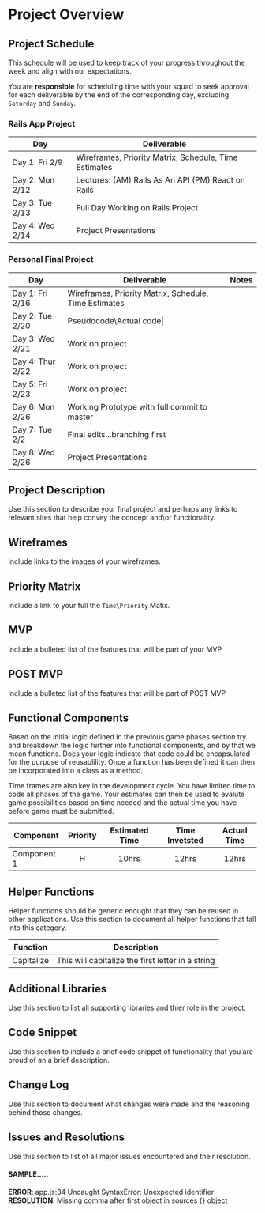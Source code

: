 # Project Overview

## Project Schedule

This schedule will be used to keep track of your progress throughout the week and align with our expectations.  

You are **responsible** for scheduling time with your squad to seek approval for each deliverable by the end of the corresponding day, excluding `Saturday` and `Sunday`.

### Rails App Project

|  Day | Deliverable | 
|---|---| 
|Day 1: Fri 2/9 | Wireframes, Priority Matrix, Schedule, Time Estimates |
|Day 2: Mon  2/12 | Lectures: (AM) Rails As An API  (PM) React on Rails |
|Day 3: Tue 2/13 | Full Day Working on Rails Project  |
|Day 4: Wed 2/14 | Project Presentations |

### Personal Final Project 

|  Day | Deliverable | Notes
|---|---| ---|
|Day 1: Fri 2/16 | Wireframes, Priority Matrix, Schedule, Time Estimates |
|Day 2: Tue 2/20 | Pseudocode\Actual code\|
|Day 3: Wed 2/21 | Work on project  |
|Day 4: Thur 2/22 | Work on project  |
|Day 5: Fri 2/23 | Work on project  |
|Day 6: Mon 2/26 | Working Prototype with full commit to master |
|Day 7: Tue 2/2 | Final edits...branching first |
|Day 8: Wed 2/26 | Project Presentations |

## Project Description

Use this section to describe your final project and perhaps any links to relevant sites that help convey the concept and\or functionality.

## Wireframes

Include links to the images of your wireframes. 

## Priority Matrix

Include a link to your full the `Time\Priority` Matix.  

## MVP 

Include a bulleted list of the features that will be part of your MVP 

## POST MVP

Include a bulleted list of the features that will be part of POST MVP


## Functional Components

Based on the initial logic defined in the previous game phases section try and breakdown the logic further into functional components, and by that we mean functions.  Does your logic indicate that code could be encapsulated for the purpose of reusablility.  Once a function has been defined it can then be incorporated into a class as a method. 

Time frames are also key in the development cycle.  You have limited time to code all phases of the game.  Your estimates can then be used to evalute game possibilities based on time needed and the actual time you have before game must be submitted. 

| Component | Priority | Estimated Time | Time Invetsted | Actual Time |
| --- | :---: |  :---: | :---: | :---: |
| Component 1 | H | 10hrs| 12hrs | 12hrs |

## Helper Functions
Helper functions should be generic enought that they can be reused in other applications. Use this section to document all helper functions that fall into this category.

| Function | Description | 
| --- | :---: |  
| Capitalize | This will capitalize the first letter in a string | 

## Additional Libraries
 Use this section to list all supporting libraries and thier role in the project. 

## Code Snippet

Use this section to include a brief code snippet of functionality that you are proud of an a brief description.  

## Change Log
 Use this section to document what changes were made and the reasoning behind those changes.  

## Issues and Resolutions
 Use this section to list of all major issues encountered and their resolution.

#### SAMPLE.....
**ERROR**: app.js:34 Uncaught SyntaxError: Unexpected identifier                                
**RESOLUTION**: Missing comma after first object in sources {} object
